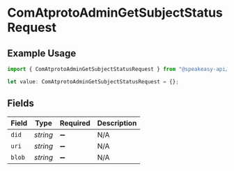 # ComAtprotoAdminGetSubjectStatusRequest

## Example Usage

```typescript
import { ComAtprotoAdminGetSubjectStatusRequest } from "@speakeasy-api/bluesky/models/operations";

let value: ComAtprotoAdminGetSubjectStatusRequest = {};
```

## Fields

| Field              | Type               | Required           | Description        |
| ------------------ | ------------------ | ------------------ | ------------------ |
| `did`              | *string*           | :heavy_minus_sign: | N/A                |
| `uri`              | *string*           | :heavy_minus_sign: | N/A                |
| `blob`             | *string*           | :heavy_minus_sign: | N/A                |